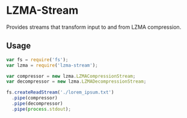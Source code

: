 # LZMA-Stream

Provides streams that transform input to and from LZMA compression.

## Usage

```js
var fs = require('fs');
var lzma = require('lzma-stream');

var compressor = new lzma.LZMACompressionStream;
var decompressor = new lzma.LZMADecompressionStream;

fs.createReadStream('./lorem_ipsum.txt')
  .pipe(compressor)
  .pipe(decompressor)
  .pipe(process.stdout);
```

